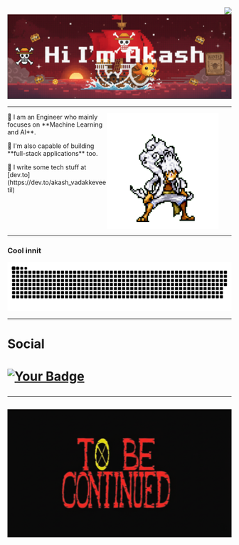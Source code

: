 <img align="right" src="https://visitor-badge.laobi.icu/badge?page_id=akash-vadakkeveetil.visitor-badge&left_color=red&right_color=green&left_text=Visitor%20Number:"/>
<img src="./header.png" alt="My Cool Image"/>
<hr/>

<img align="right" src="./219841.gif" alt="Engineering GIF" width="250" style="padding-right: 30px;">
<p>🍖 I am an Engineer who mainly focuses on **Machine Learning and AI**.</p>
<p>🍖 I'm also capable of building **full-stack applications** too.</p>
<p>🍖 I write some tech stuff at [dev.to](https://dev.to/akash_vadakkeveetil)</p>
<br clear="right" />
<hr/>
<h3>Cool innit</h3>
<picture>
  <source media="(prefers-color-scheme: dark)" srcset="https://raw.githubusercontent.com/Akash-vadakkeveetil/Akash-vadakkeveetil/output/github-snake-dark.svg" />
  <source media="(prefers-color-scheme: light)" srcset="https://raw.githubusercontent.com/Akash-vadakkeveetil/Akash-vadakkeveetil/output/github-snake.svg" />
  <img alt="github-snake" src="https://raw.githubusercontent.com/Akash-vadakkeveetil/Akash-vadakkeveetil/output/github-snake.svg" />
</picture>

<hr>
<h1>Social<h1>
<a href="https://dev.to/akash_vadakkeveetil" target="_blank">
  <img src="https://img.shields.io/badge/dev.to-0A0A0A?style=for-the-badge&logo=devdotto&logoColor=white" alt="Your Badge">
</a>


<hr>
<img src="./footer secondary.png" alt="tail"/>
